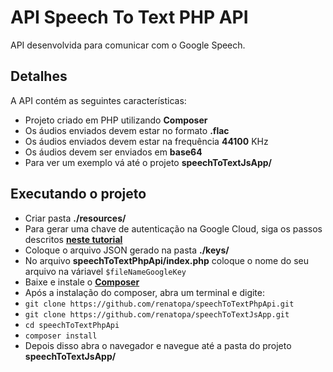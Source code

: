 # API Speech To Text PHP API

API desenvolvida para comunicar com o Google Speech.

## Detalhes

A API contém as seguintes características:

 - Projeto criado em PHP utilizando **Composer**
 - Os áudios enviados devem estar no formato **.flac**
 - Os áudios enviados devem estar na frequência **44100** KHz
 - Os áudios devem ser enviados em **base64**
 - Para ver um exemplo vá até o projeto **speechToTextJsApp/**

## Executando o projeto

 - Criar pasta **./resources/**
 - Para gerar uma chave de autenticação na Google Cloud, siga os passos descritos [**neste tutorial**](https://cloud.google.com/video-intelligence/docs/common/auth)
 - Coloque o arquivo JSON gerado na pasta **./keys/**
 - No arquivo **speechToTextPhpApi/index.php** coloque o nome do seu arquivo na váriavel ```$fileNameGoogleKey```
 - Baixe e instale o [**Composer**](https://getcomposer.org/)
 - Após a instalação do composer, abra um terminal e digite:
 - ```git clone https://github.com/renatopa/speechToTextPhpApi.git```
 - ```git clone https://github.com/renatopa/speechToTextJsApp.git```
 - ```cd speechToTextPhpApi```
 - ```composer install```
 - Depois disso abra o navegador e navegue até a pasta do projeto **speechToTextJsApp/**